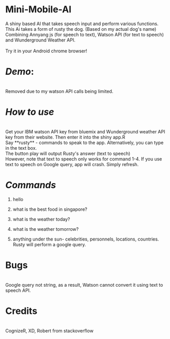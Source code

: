 # Mini-Mobile-AI
A shiny based AI that takes speech input and perform various functions. This Ai takes a form of rusty the dog. (Based on my actual dog's name) Combining Annyang js (for speech to text), Watson API (for text to speech) and Wunderground Weather API.  
<br>
Try it in your Android chrome browser! 


# *Demo*:
<br>
Removed due to my watson API calls being limited. 

# *How to use*
<br>
Get your IBM watson API key from bluemix and Wunderground weather API key from their website. Then enter it into the shiny app.R
<br>
Say **rusty** - commands to speak to the app. Alternatively, you can type in the text box. 
<br>
The button play will output Rusty's answer (text to speech)
<br>
However, note that text to speech only works for command 1-4. If you use text to speech on Google query, app will crash. Simply refresh. 

# *Commands*

1) hello 
2) what is the best food in singapore?
3) what is the weather today?
4) what is the weather tomorrow?

5) anything under the sun- celebrities, personnels, locations, countries. Rusty will perform a google query.


# Bugs 
<br>
Google query not string, as a result, Watson cannot convert it using text to speech API. 

# Credits
<br>
CognizeR, XD, Robert from stackoverflow 
